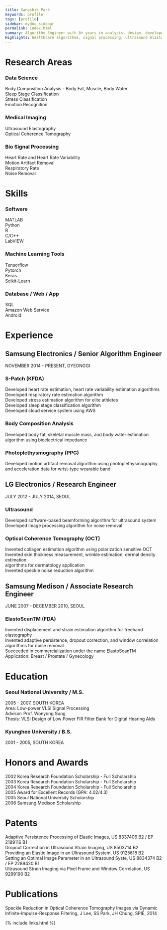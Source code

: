 ```yaml
---
title: Sangshik Park
keywords: profile
tags: [profile]
sidebar: mydoc_sidebar
permalink: index.html
summary: Algorithm Engineer with 8+ years in analysis, design, development and implementation of medical and healthcare algorithms.
Highlights: healthcare algorithms, signal processing, ultrasound elastography, optical coherence tomography, MATLAB, python, and c.
---
```


# Research Areas

### Data Science
Body Composition Analysis - Body Fat, Muscle, Body Water<br>
Sleep Stage Classification<br>
Stress Classification<br>
Emotion Recognition<br>
### Medical Imaging
Ultrasound Elastography<br>
Optical Coherence Tomography<br>
### Bio Signal Processing
Heart Rate and Heart Rate Variability<br>
Motion Artifact Removal<br>
Respiratory Rate<br>
Noise Removal<br>

# Skills

### Software
MATLAB<br>
Python<br>
R<br>
C/C++<br>
LabVIEW<br>
### Machine Learning Tools
Tensorflow<br>
Pytorch<br>
Keras<br>
Scikit-Learn<br>
### Database / Web / App
SQL<br>
Amazon Web Service<br>
Android<br>

# Experience
## Samsung Electronics / Senior Algorithm Engineer
NOVEMBER 2014 - PRESENT,  GYEONGGI<br>
### S-Patch (KFDA)<br>
Developed heart rate estimation, heart rate variability estimation algorithms<br>
Developed respiratory rate estimation algorithm<br>
Developed stress estimation algorithm for elite athletes<br>
Developed sleep stage classification algorithm<br>
Developed cloud service system using AWS<br>
### Body Composition Analysis<br>
Developed body fat, skeletal muscle mass, and body water estimation algorithm using bioelectrical impedance
### Photoplethysmography (PPG)<br>
Developed motion artifact removal algorithm using photoplethysmography and acceleration data for wrist-type wearable band<br>
## LG Electronics / Research Engineer
JULY 2012 - JULY 2014,  SEOUL<br>
### Ultrasound<br>
Developed software-based beamforming algorithm for ultrasound system<br>
Developed image processing algorithm for noise removal<br>
### Optical Coherence Tomography (OCT)<br>
Invented collagen estimation algorithm using polarization sensitive OCT<br>
Invented skin thickness measurement, wrinkle estimation, dermal density estimation<br> algorithms for dermatology application<br>
Invented speckle noise reduction algorithm<br>
## Samsung Medison / Associate Research Engineer
JUNE 2007 - DECEMBER 2010,  SEOUL<br>
### ElastoScanTM (FDA)<br>
Invented displacement and strain estimation algorithm for freehand elastography<br>
Invented adaptive persistence, dropout correction, and window correlation algorithms for noise removal<br>
Succeeded in commercialization under the name ElastoScanTM<br>
Application: Breast / Prostate / Gynecology<br>

# Education
### Seoul National University / M.S.
2005 - 2007, SOUTH KOREA<br>
Area: Low-power VLSI Signal Processing<br>
Advisor: Prof. Wonyong Sung<br>
Thesis: VLSI Design of Low Power FIR Filter Bank for Digital Hearing Aids<br>
### Kyunghee University / B.S.
2001 - 2005, SOUTH KOREA<br>

# Honors and Awards
2002     Korea Research Foundation Scholarship - Full Scholarship<br>
2003     Korea Research Foundation Scholarship - Full Scholarship<br>
2004     Korea Research Foundation Scholarship - Full Scholarship<br>
2005     Award for Excellent Records (GPA: 4.02/4.3)<br>
2005     Seoul National University Scholarship<br>
2006     Samsung Medison Scholarship<br>

# Patents
Adaptive Persistence Processing of Elastic Images, US 8337406 B2 / EP 2189116 B1<br>
Dropout Correction in Ultrasound Strain Imaging, US 8503714 B2<br>
Providing an Elastic Image in an Ultrasound System, US 9125618 B2<br>
Setting an Optimal Image Parameter in an Ultrasound Syste, US 8834374 B2 / EP 2289420 B1<br>
Ultrasound Strain Imaging via Pixel Frame and Window Correlation, US 9289190 B2<br>

# Publications
Speckle Reduction in Optical Coherence Tomography Images via Dynamic Infinite-Impulse-Response Filtering, J Lee, SS Park, JH Chung, SPIE, 2014

{% include links.html %}
